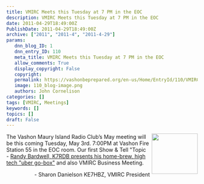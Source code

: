 ```yaml
---
title: VMIRC Meets this Tuesday at 7 PM in the EOC
description: VMIRC Meets this Tuesday at 7 PM in the EOC
date: 2011-04-29T18:49:00Z
PublishDate: 2011-04-29T18:49:00Z
archive: ["2011", "2011-4", "2011-4-29"]
params:
   dnn_blog_ID: 1
   dnn_entry_ID: 110
   meta_title: VMIRC Meets this Tuesday at 7 PM in the EOC
   allow_comments: True
   display_copyright: False
   copyright: 
   permalink: https://vashonbeprepared.org/en-us/Home/EntryId/110/VMIRC-Meets-this-Tuesday-at-7-PM-in-the-EOC
   image: 110_blog-image.png
   authors: John Cornelison
categories: []
tags: [VMIRC, Meetings]
keywords: []
topics: []
draft: False
---
```


<p><img align="right" width="121" height="106" style="margin: 0px 0px 0px 5px; display: inline; float: right" alt="" src="http://www.w7vmi.org/images/W7VMI%20ID%20Logo.JPG" />The Vashon Maury Island Radio Club’s May meeting will be this coming Tuesday, May 3rd. 7:00PM at Vashon Fire Station 55 in the EOC room. Our first Show &amp; Tell "Topic - <a target="_blank" href="/Blogs/JohnsVashonDisasterPreparednessBlog/tabid/164/EntryId/95/Pimp-Your-Go-Box.aspx">Randy Bardwell, K7RDB presents his home-brew, high tech "uber go-box"</a> and also VMIRC Business Meeting.</p>
<p align="right">- Sharon Danielson KE7HBZ, VMIRC President</p>
